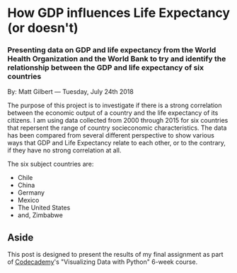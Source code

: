 # How GDP influences Life Expectancy (or doesn't)

### Presenting data on GDP and life expectancy from the World Health Organization and the World Bank to try and identify the relationship between the GDP and life expectancy of six countries

By: Matt Gilbert — Tuesday, July 24th 2018

The purpose of this project is to investigate if there is a strong correlation between the economic output of a country and the life expectancy of its citizens. I am using data collected from 2000 through 2015 for six countries that repersent the range of country socieconomic characteristics. The data has been compared from several different perspective to show various ways that GDP and Life Expectancy relate to each other, or to the contrary, if they have no strong correlation at all.

The six subject countries are:

- Chile
- China
- Germany
- Mexico
- The United States
- and, Zimbabwe


## Aside

This post is designed to present the results of my final assignment as part of [Codecademy](https://www.codecademy.com)'s "Visualizing Data with Python" 6-week course.
